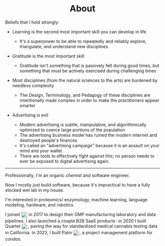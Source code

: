 <h1 align="center">About</h1>

Beliefs that I hold strongly:

 - Learning is the second most important skill you can develop in life
	 - It's a superpower to be able to repeatedly and reliably explore, triangulate, and understand new disciplines 

 - Gratitude is the *most* important skill
	 - Gratitude isn't something that is passively felt during good times, but something that must be actively exercised during challenging times
	 
- Most disciplines (from the natural sciences to the arts) are burdened by needless complexity
	 - The Design, Terminology, and Pedagogy of these disciplines are intentionally made complex in order to make the practitioners appear smarter

 - Advertising is evil
	 - Modern advertising is subtle, manipulative, and algorithmically optimized to coerce large portions of the population
	 - The advertising business model has ruined the modern internet and destroyed people's finances
	 - It's called an "advertising campaign" because it is an assault on your mind and your wallet.
	 - There are tools to effectively fight against this; no person needs to ever be exposed to digital advertising again.

---

Professionally, I'm an organic chemist and software engineer.

Now I mostly just build software, because it's impractical to have a fully stocked wet lab in my house.

I'm interested in proteomics/ enzymology, machine learning, language modeling, hardware, and robotics.

I joined <img src="https://portfolio.ryansereno.com/static/media/sparc_logo.0195edfb5e2925dc2f17.png" alt="SPARC logo" style="height: 1.5em; vertical-align: middle; display: inline;"> in 2017 to design their GMP manufacturing laboratory and data pipelines.
I also launched a couple B2B SaaS products- in 2020 I built Quartet <img src="https://portfolio.ryansereno.com/static/media/Quartet%20logo%20small.89a666cf503945a18a91.jpeg" alt="Quartet logo" style="height: 1.5em; vertical-align: middle; display: inline; border-radius:5px;">, paving the way for standardized medical cannabis testing data in California.
In 2022, I built Palm <img src="https://portfolio.ryansereno.com/static/media/palm-logo.90b4e76b5d481d538d64.png" alt="Palm logo" style="height: 1.5em; vertical-align: middle; display: inline; border-radius:5px;">, a project management platform for condos.

